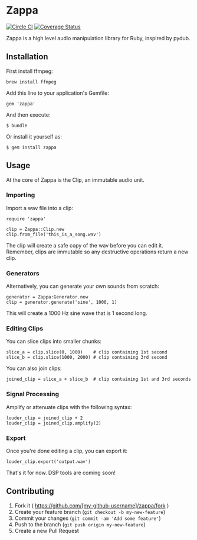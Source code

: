 # Zappa
[![Circle CI](https://circleci.com/gh/varunsrin/zappa/tree/dev.svg?style=svg)](https://circleci.com/gh/varunsrin/zappa/tree/dev)
[![Coverage Status](https://coveralls.io/repos/varunsrin/zappa/badge.svg?branch=dev)](https://coveralls.io/r/varunsrin/zappa?branch=dev)

Zappa is a high level audio manipulation library for Ruby, inspired by pydub.

## Installation

First install ffmpeg:

    brew install ffmpeg

Add this line to your application's Gemfile:

    gem 'zappa'

And then execute:

    $ bundle

Or install it yourself as:

    $ gem install zappa

## Usage
At the core of Zappa is the Clip, an immutable audio unit.

### Importing
Import a wav file into a clip:

    require 'zappa'
        
    clip = Zappa::Clip.new
    clip.from_file('this_is_a_song.wav')

The clip will create a safe copy of the wav before you can edit it. Remember,
clips are immutable so any destructive operations return a new clip.


### Generators

Alternatively, you can generate your own sounds from scratch: 

    generator = Zappa:Generator.new
    clip = generator.generate('sine', 1000, 1)

This will create a 1000 Hz sine wave that is 1 second long.


### Editing Clips

You can slice clips into smaller chunks:

    slice_a = clip.slice(0, 1000)    # clip containing 1st second
    slice_b = clip.slice(1000, 2000) # clip containing 3rd second

You can also join clips:

    joined_clip = slice_a + slice_b  # clip containing 1st and 3rd seconds


### Signal Processing

Amplify or attenuate clips with the following syntax:
    
    louder_clip = joined_clip + 2
    louder_clip = joined_clip.amplify(2)


### Export

Once you're done editing a clip, you can export it:

    louder_clip.export('output.wav')

That's it for now. DSP tools are coming soon!


## Contributing

1. Fork it ( https://github.com/[my-github-username]/zappa/fork )
2. Create your feature branch (`git checkout -b my-new-feature`)
3. Commit your changes (`git commit -am 'Add some feature'`)
4. Push to the branch (`git push origin my-new-feature`)
5. Create a new Pull Request

